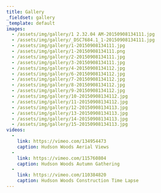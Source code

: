 ```yaml
---
title: Gallery
_fieldset: gallery
_template: default
images:
  - /assets/img/gallery/1 2.32.04 AM-20150908134111.jpg
  - /assets/img/gallery/_DSC7684.1_1-20150908134111.jpg
  - /assets/img/gallery/1-20150908134111.jpg
  - /assets/img/gallery/1-20150908134111.png
  - /assets/img/gallery/2-20150908134111.jpg
  - /assets/img/gallery/3-20150908134111.jpg
  - /assets/img/gallery/4-20150908134112.jpg
  - /assets/img/gallery/6-20150908134112.jpg
  - /assets/img/gallery/7-20150908134112.jpg
  - /assets/img/gallery/8-20150908134112.jpg
  - /assets/img/gallery/9-20150908134112.jpg
  - /assets/img/gallery/10-20150908134112.jpg
  - /assets/img/gallery/11-20150908134112.jpg
  - /assets/img/gallery/12-20150908134113.jpg
  - /assets/img/gallery/13-20150908134113.jpg
  - /assets/img/gallery/14-20150908134113.jpg
  - /assets/img/gallery/15-20150908134113.jpg
videos:
  - 
    link: https://vimeo.com/134954473
    caption: Hudson Woods Aerial Views
  - 
    link: https://vimeo.com/115760804
    caption: Hudson Woods Autumn Gathering
  - 
    link: https://vimeo.com/110384820
    caption: Hudson Woods Construction Time Lapse
---
```

 
